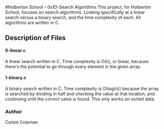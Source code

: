 #Holberton School - 0x1D-Search Algorithms
This project, for Holberton School, focuses on search algorithms. Looking specifically at a linear search versus a binary search, and the time complexity of each. All algorithms are written in C.

## Description of Files
<h4>0-linear.c</h4>
A linear search written in C. Time complexity is O(n), or linear, because there's the potential to go through every element in the given array.
<h4>1-binary.c</h4>
A binary search written in C. Time complexity is O(log(n)) because the array is searched by dividing in half and checking the value at that location, and continuing until the correct value is found. This only works on sorted data.

### Author
Corbin Coleman
